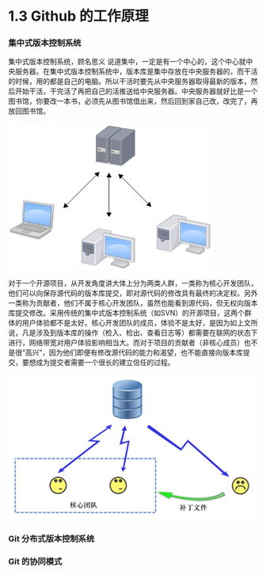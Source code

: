 # 1.3 Github 的工作原理

### 集中式版本控制系统



集中式版本控制系统，顾名思义 说道集中，一定是有一个中心的，这个中心就中央服务器。在集中式版本控制系统中，版本库是集中存放在中央服务器的，而干活的时候，用的都是自己的电脑。所以干活时要先从中央服务器取得最新的版本，然后开始干活，干完活了再把自己的活推送给中央服务器。中央服务器就好比是一个图书馆，你要改一本书，必须先从图书馆借出来，然后回到家自己改，改完了，再放回图书馆。

![](/assets/ENTER.jpeg)

对于一个开源项目，从开发角度讲大体上分为两类人群，一类称为核心开发团队，他们可以向保存源代码的版本库提交，即对源代码的修改具有最终的决定权。另外一类称为贡献者，他们不属于核心开发团队，虽然也能看到源代码，但无权向版本库提交修改。采用传统的集中式版本控制系统（如SVN）的开源项目，这两个群体的用户体验都不是太好。核心开发团队的成员，体验不是太好，是因为如上文所说，凡是涉及到版本库的操作（检入、检出、查看日志等）都需要在联网的状态下进行，网络带宽对用户体验影响相当大。而对于项目的贡献者（非核心成员）也不是很“高兴”，因为他们即便有修改源代码的能力和渴望，也不能直接向版本库提交，要想成为提交者需要一个很长的建立信任的过程。

![](/assets/enter2.png)


### Git 分布式版本控制系统



### Git 的协同模式
